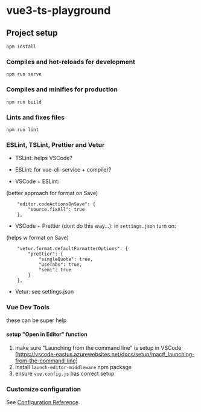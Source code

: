 # vue3-ts-playground

## Project setup
```
npm install
```

### Compiles and hot-reloads for development
```
npm run serve
```

### Compiles and minifies for production
```
npm run build
```

### Lints and fixes files
```
npm run lint
```

### ESLint, TSLint, Prettier and Vetur
- TSLint: helps VSCode?


- ESLint: for vue-cli-service + compiler?


- VSCode + ESLint:

(better approach for format on Save)
```
    "editor.codeActionsOnSave": {
        "source.fixAll": true
    },
```


- VSCode + Prettier (dont do this way...): in `settings.json` turn on:

(helps w format on Save)
```
    "vetur.format.defaultFormatterOptions": {
        "prettier": {
            "singleQuote": true,
            "useTabs": true,
            "semi": true
        }
    },
```


- Vetur: see settings.json



### Vue Dev Tools
these can be super help

#### setup "Open in Editor" function
1. make sure "Launching from the command line" is setup in VSCode [https://vscode-eastus.azurewebsites.net/docs/setup/mac#_launching-from-the-command-line]
2. install `launch-editor-middleware` npm package
3. ensure `vue.config.js` has correct setup



### Customize configuration
See [Configuration Reference](https://cli.vuejs.org/config/).
